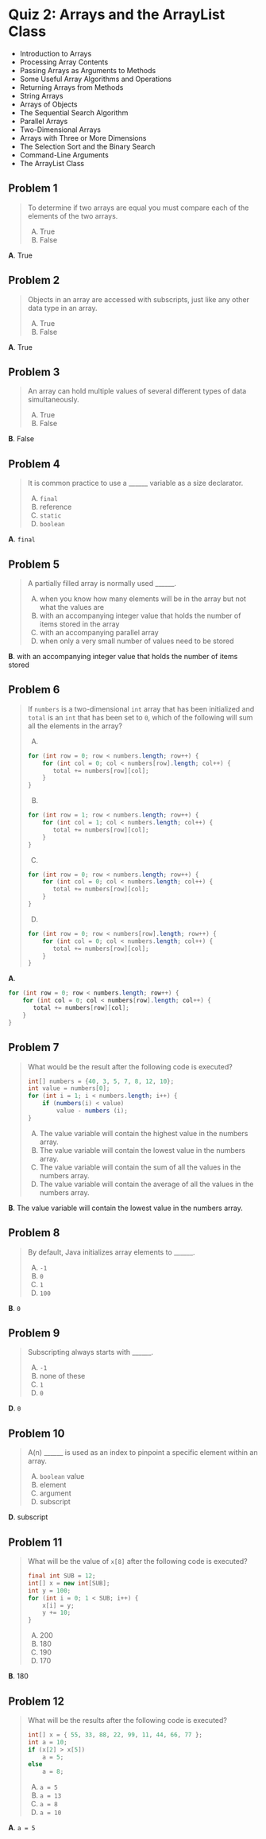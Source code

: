 <style type="text/css">ol { list-style-type: upper-alpha; }</style>

# Quiz 2: Arrays and the ArrayList Class

- Introduction to Arrays
- Processing Array Contents
- Passing Arrays as Arguments to Methods
- Some Useful Array Algorithms and Operations
- Returning Arrays from Methods
- String Arrays
- Arrays of Objects
- The Sequential Search Algorithm
- Parallel Arrays
- Two-Dimensional Arrays
- Arrays with Three or More Dimensions
- The Selection Sort and the Binary Search
- Command-Line Arguments
- The ArrayList Class

## Problem 1

> To determine if two arrays are equal you must compare each of the elements of
  the two arrays.
>
> 1. True
> 2. False

**A**. True

## Problem 2

> Objects in an array are accessed with subscripts, just like any other data
  type in an array.
>
> 1. True
> 2. False

**A**. True

## Problem 3

> An array can hold multiple values of several different types of data
  simultaneously.
>
> 1. True
> 2. False

**B**. False

## Problem 4

> It is common practice to use a ______ variable as a size declarator.
>
> 1. `final`
> 2. reference
> 3. `static`
> 4. `boolean`

**A**. `final`

## Problem 5

> A partially filled array is normally used ______.
>
> 1. when you know how many elements will be in the array but not what the
     values are
> 2. with an accompanying integer value that holds the number of items stored in the array
> 3. with an accompanying parallel array
> 4. when only a very small number of values need to be stored

**B**. with an accompanying integer value that holds the number of items stored

## Problem 6

> If `numbers` is a two-dimensional `int` array that has been initialized and
  `total` is an `int` that has been set to `0`, which of the following will sum
  all the elements in the array?
>
> 1.
>
> ```java
> for (int row = 0; row < numbers.length; row++) {
>     for (int col = 0; col < numbers[row].length; col++) {
>        total += numbers[row][col];
>     }
> }
> ```
>
> 2.
>
> ```java
> for (int row = 1; row < numbers.length; row++) {
>     for (int col = 1; col < numbers.length; col++) {
>        total += numbers[row][col];
>     }
> }
> ```
>
> 3.
>
> ```java
> for (int row = 0; row < numbers.length; row++) {
>     for (int col = 0; col < numbers.length; col++) {
>        total += numbers[row][col];
>     }
> }
> ```
>
> 4.
>
> ```java
> for (int row = 0; row < numbers[row].length; row++) {
>     for (int col = 0; col < numbers.length; col++) {
>        total += numbers[row][col];
>     }
> }
> ```

**A**.

```java
for (int row = 0; row < numbers.length; row++) {
    for (int col = 0; col < numbers[row].length; col++) {
       total += numbers[row][col];
    }
}
```

## Problem 7

> What would be the result after the following code is executed?
>
> ```java
> int[] numbers = {40, 3, 5, 7, 8, 12, 10};
> int value = numbers[0];
> for (int i = 1; i < numbers.length; i++) {
>     if (numbers(i) < value)
>         value - numbers (i);
> }
> ```
>
> 1. The value variable will contain the highest value in the numbers array.
> 2. The value variable will contain the lowest value in the numbers array.
> 3. The value variable will contain the sum of all the values in the numbers
     array.
> 4. The value variable will contain the average of all the values in the
     numbers array.

**B**. The value variable will contain the lowest value in the numbers array.

## Problem 8

> By default, Java initializes array elements to ______.
>
> 1. `-1`
> 2. `0`
> 3. `1`
> 4. `100`

**B**. `0`

## Problem 9

> Subscripting always starts with ______.
>
> 1. `-1`
> 2. none of these
> 3. `1`
> 4. `0`

**D**. `0`

## Problem 10

> A(n) ______ is used as an index to pinpoint a specific element within an
  array.
>
> 1. `boolean` value
> 2. element
> 3. argument
> 4. subscript

**D**. subscript

## Problem 11

> What will be the value of `x[8]` after the following code is executed?
>
> ```java
> final int SUB = 12;
> int[] x = new int[SUB];
> int y = 100;
> for (int i = 0; 1 < SUB; i++) {
>     x[i] = y;
>     у += 10;
> }
> ```
>
> 1. 200
> 2. 180
> 3. 190
> 4. 170

**B**. 180

## Problem 12

> What will be the results after the following code is executed?
>
> ```java
> int[] x = { 55, 33, 88, 22, 99, 11, 44, 66, 77 };
> int a = 10;
> if (x[2] > x[5])
>     a = 5;
> else
>     a = 8;
> ```
>
> 1. `a = 5`
> 2. `a = 13`
> 3. `a = 8`
> 4. `a = 10`

**A**. `a = 5`
